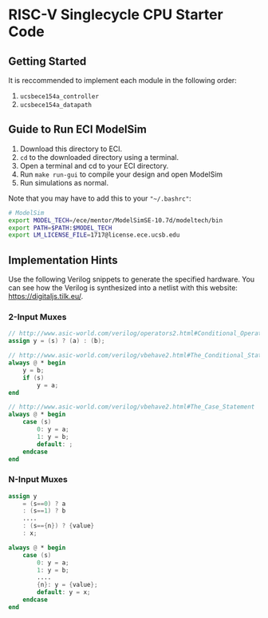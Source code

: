 
# RISC-V Singlecycle CPU Starter Code

## Getting Started

It is reccommended to implement each module in the following order:

1. `ucsbece154a_controller`
2. `ucsbece154a_datapath`

## Guide to Run ECI ModelSim

1. Download this directory to ECI.
2. `cd` to the downloaded directory using a terminal.
3. Open a terminal and cd to your ECI directory.
4. Run `make run-gui` to compile your design and open ModelSim
5. Run simulations as normal.

Note that you may have to add this to your `"~/.bashrc"`:

```bash
# ModelSim
export MODEL_TECH=/ece/mentor/ModelSimSE-10.7d/modeltech/bin
export PATH=$PATH:$MODEL_TECH
export LM_LICENSE_FILE=1717@license.ece.ucsb.edu
```

## Implementation Hints

Use the following Verilog snippets to generate the specified hardware. You can see how the Verilog is synthesized into a netlist with this website: <https://digitaljs.tilk.eu/>.

### 2-Input Muxes

```verilog
// http://www.asic-world.com/verilog/operators2.html#Conditional_Operators
assign y = (s) ? (a) : (b);

// http://www.asic-world.com/verilog/vbehave2.html#The_Conditional_Statement_if-else
always @ * begin
    y = b;
    if (s)
        y = a;
end

// http://www.asic-world.com/verilog/vbehave2.html#The_Case_Statement
always @ * begin
    case (s)
        0: y = a;
        1: y = b;
        default: ;
    endcase
end
```

### N-Input Muxes

```verilog
assign y
    = (s==0) ? a
    : (s==1) ? b
    ....
    : (s=={n}) ? {value}
    : x;

always @ * begin
    case (s)
        0: y = a;
        1: y = b;
        ....
        {n}: y = {value};
        default: y = x;
    endcase
end
```
